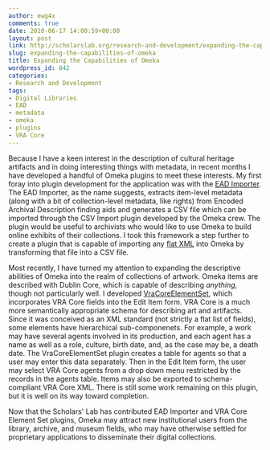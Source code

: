 ```yaml
---
author: ewg4x
comments: true
date: 2010-06-17 14:00:59+00:00
layout: post
link: http://scholarslab.org/research-and-development/expanding-the-capabilities-of-omeka/
slug: expanding-the-capabilities-of-omeka
title: Expanding the Capabilities of Omeka
wordpress_id: 842
categories:
- Research and Development
tags:
- Digital Libraries
- EAD
- metadata
- omeka
- plugins
- VRA Core
---
```


Because I have a keen interest in the description of cultural heritage artifacts and in doing interesting things with metadata, in recent months I have developed a handful of Omeka plugins to meet these interests.  My first foray into plugin development for the application was with the [EAD Importer](https://addons.omeka.org/svn/plugins/EadImporter/).  The EAD Importer, as the name suggests, extracts item-level metadata (along with a bit of collection-level metadata, like rights) from Encoded Archival Description finding aids and generates a CSV file which can be imported through the CSV Import plugin developed by the Omeka crew.  The plugin would be useful to archivists who would like to use Omeka to build online exhibits of their collections.  I took this framework a step further to create a plugin that is capable of importing any [flat XML](https://addons.omeka.org/svn/plugins/GenericXmlImporter/trunk/) into Omeka by transforming that file into a CSV file.

Most recently, I have turned my attention to expanding the descriptive abilities of Omeka into the realm of collections of artwork.  Omeka items are described with Dublin Core, which is capable of describing _anything_, though not particularly well.  I developed [VraCoreElementSet](https://addons.omeka.org/svn/plugins/VraCoreElementSet/trunk/), which incorporates VRA Core fields into the Edit Item form.  VRA Core is a much more semantically appropriate schema for describing art and artifacts.  Since it was conceived as an XML standard (not strictly a flat list of fields), some elements have hierarchical sub-componenets.  For example, a work may have several agents involved in its production, and each agent has a name as well as a role, culture, birth date, and, as the case may be, a death date.  The VraCoreElementSet plugin creates a table for agents so that a user may enter this data separately.  Then in the Edit Item form, the user may select VRA Core agents from a drop down menu restricted by the records in the agents table.  Items may also be exported to schema-compliant VRA Core XML.  There is still some work remaining on this plugin, but it is well on its way toward completion.

Now that the Scholars' Lab has contributed EAD Importer and VRA Core Element Set plugins, Omeka may attract new institutional users from the library, archive, and museum fields, who may have otherwise settled for proprietary applications to disseminate their digital collections.
